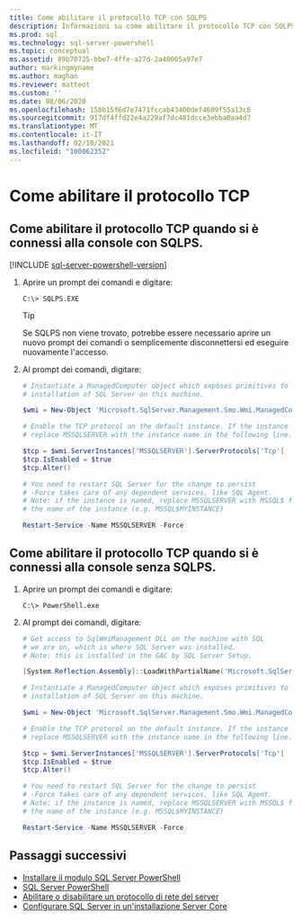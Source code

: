 ```yaml
---
title: Come abilitare il protocollo TCP con SQLPS
description: Informazioni su come abilitare il protocollo TCP con SQLPS
ms.prod: sql
ms.technology: sql-server-powershell
ms.topic: conceptual
ms.assetid: 89b70725-bbe7-4ffe-a27d-2a40005a97e7
author: markingmyname
ms.author: maghan
ms.reviewer: matteot
ms.custom: ''
ms.date: 08/06/2020
ms.openlocfilehash: 158b15f6d7e7471fccab43400def4609f55a13c6
ms.sourcegitcommit: 917df4ffd22e4a229af7dc481dcce3ebba0aa4d7
ms.translationtype: MT
ms.contentlocale: it-IT
ms.lasthandoff: 02/10/2021
ms.locfileid: "100062352"
---
```

# <a name="how-to-enable-the-tcp-protocol"></a>Come abilitare il protocollo TCP

## <a name="how-to-enable-the-tcp-protocol-when-connected-to-the-console-with-sqlps"></a>Come abilitare il protocollo TCP quando si è connessi alla console con SQLPS.

[!INCLUDE [sql-server-powershell-version](../includes/sql-server-powershell-version.md)]

1. Aprire un prompt dei comandi e digitare:

    ```console
    C:\> SQLPS.EXE
    ```

    > [!TIP]
    > Se SQLPS non viene trovato, potrebbe essere necessario aprire un nuovo prompt dei comandi o semplicemente disconnettersi ed eseguire nuovamente l'accesso.

2. Al prompt dei comandi, digitare:

    ```powershell
    # Instantiate a ManagedComputer object which exposes primitives to control the
    # installation of SQL Server on this machine.

    $wmi = New-Object 'Microsoft.SqlServer.Management.Smo.Wmi.ManagedComputer' localhost

    # Enable the TCP protocol on the default instance. If the instance is named, 
    # replace MSSQLSERVER with the instance name in the following line.

    $tcp = $wmi.ServerInstances['MSSQLSERVER'].ServerProtocols['Tcp']
    $tcp.IsEnabled = $true  
    $tcp.Alter()  

    # You need to restart SQL Server for the change to persist
    # -Force takes care of any dependent services, like SQL Agent.
    # Note: if the instance is named, replace MSSQLSERVER with MSSQL$ followed by
    # the name of the instance (e.g. MSSQL$MYINSTANCE)

    Restart-Service -Name MSSQLSERVER -Force
    ```

## <a name="how-to-enable-the-tcp-protocol-when-connected-to-the-console-not-using-sqlps"></a>Come abilitare il protocollo TCP quando si è connessi alla console senza SQLPS.

1. Aprire un prompt dei comandi e digitare:

    ```console
    C:\> PowerShell.exe
    ```

2. Al prompt dei comandi, digitare:

    ```powershell
    # Get access to SqlWmiManagement DLL on the machine with SQL
    # we are on, which is where SQL Server was installed.
    # Note: this is installed in the GAC by SQL Server Setup.

    [System.Reflection.Assembly]::LoadWithPartialName('Microsoft.SqlServer.SqlWmiManagement')

    # Instantiate a ManagedComputer object which exposes primitives to control the
    # installation of SQL Server on this machine.

    $wmi = New-Object 'Microsoft.SqlServer.Management.Smo.Wmi.ManagedComputer' localhost

    # Enable the TCP protocol on the default instance. If the instance is named, 
    # replace MSSQLSERVER with the instance name in the following line.

    $tcp = $wmi.ServerInstances['MSSQLSERVER'].ServerProtocols['Tcp']
    $tcp.IsEnabled = $true  
    $tcp.Alter()  

    # You need to restart SQL Server for the change to persist
    # -Force takes care of any dependent services, like SQL Agent.
    # Note: if the instance is named, replace MSSQLSERVER with MSSQL$ followed by
    # the name of the instance (e.g. MSSQL$MYINSTANCE)

    Restart-Service -Name MSSQLSERVER -Force
    ```

## <a name="next-steps"></a>Passaggi successivi

- [Installare il modulo SQL Server PowerShell](download-sql-server-ps-module.md)
- [SQL Server PowerShell](sql-server-powershell.md)
- [Abilitare o disabilitare un protocollo di rete del server](../database-engine/configure-windows/enable-or-disable-a-server-network-protocol.md)
- [Configurare SQL Server in un'installazione Server Core](../database-engine/install-windows/configure-sql-server-on-a-server-core-installation.md)
